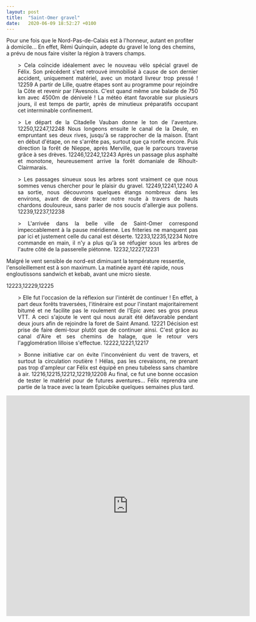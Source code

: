 ```yaml
---
layout: post
title:  "Saint-Omer gravel"
date:   2020-06-09 18:52:27 +0100
---
```

Pour une fois que le Nord-Pas-de-Calais est à l'honneur, autant en profiter à domicile...
En effet, Rémi Quinquin, adepte du gravel le long des chemins, a prévu de nous faire visiter la région à travers champs.
<p style="padding-left: 30px; text-align: justify;">> Cela coïncide idéalement avec le nouveau vélo spécial gravel de Félix.
Son précédent s'est retrouvé immobilisé à cause de son dernier accident, uniquement matériel, avec un motard livreur trop pressé !
12259
A partir de Lille, quatre étapes sont au programme pour rejoindre la Côte et revenir par l'Avesnois.
C'est quand même une balade de 750 km avec 4500m de dénivelé !
La météo étant favorable sur plusieurs jours, il est temps de partir, après de minutieux préparatifs occupant cet interminable confinement.
<p style="padding-left: 30px; text-align: justify;">> Le départ de la Citadelle Vauban donne le ton de l'aventure.
12250,12247,12248
Nous longeons ensuite le canal de la Deule, en empruntant ses deux rives, jusqu'à se rapprocher de la maison.
Etant en début d'étape, on ne s'arrête pas, surtout que ça ronfle encore.
Puis direction la forêt de Nieppe, après Merville, que le parcours traverse grâce à ses drèves.
12246,12242,12243
Après un passage plus asphalté et monotone, heureusement arrive la forêt domaniale de Rihoult-Clairmarais.
<p style="padding-left: 30px; text-align: justify;">> Les passages sinueux sous les arbres sont vraiment ce que nous sommes venus chercher pour le plaisir du gravel.
12249,12241,12240
A sa sortie, nous découvrons quelques étangs nombreux dans les environs, avant de devoir tracer notre route à travers de hauts chardons douloureux, sans parler de nos soucis d'allergie aux pollens.
12239,12237,12238
<p style="padding-left: 30px; text-align: justify;">> L'arrivée dans la belle ville de Saint-Omer correspond impeccablement à la pause méridienne.
Les friteries ne manquent pas par ici et justement celle du canal est déserte.
12233,12235,12234
Notre commande en main, il n'y a plus qu'à se réfugier sous les arbres de l'autre côté de la passerelle piétonne.
12232,12227,12231

Malgré le vent sensible de nord-est diminuant la température ressentie, l'ensoleillement est à son maximum.
La matinée ayant été rapide, nous engloutissons sandwich et kebab, avant une micro sieste.

12223,12229,12225
<p style="padding-left: 30px; text-align: justify;">> Elle fut l'occasion de la réflexion sur l'intérêt de continuer !
En effet, à part deux forêts traversées, l'itinéraire est pour l'instant majoritairement bitumé et ne facilite pas le roulement de l'Epic avec ses gros pneus VTT. A ceci s'ajoute le vent qui nous aurait été défavorable pendant deux jours afin de rejoindre la foret de Saint Amand.
12221
Décision est prise de faire demi-tour plutôt que de continuer ainsi.
C'est grâce au canal d'Aire et ses chemins de halage, que le retour vers l'agglomération lilloise s'effectue.
12222,12221,12217
<p style="padding-left: 30px; text-align: justify;">> Bonne initiative car on évite l'inconvénient du vent de travers, et surtout la circulation routière !
Hélas, pas les crevaisons, ne prenant pas trop d'ampleur car Félix est équipé en pneu tubeless sans chambre à air.
12216,12215,12212,12219,12208
Au final, ce fut une bonne occasion de tester le matériel pour de futures aventures... Félix reprendra une partie de la trace avec la team Epicubike quelques semaines plus tard.

<center><iframe src="https://www.komoot.fr/tour/192010364/embed?profile=1" width="640" height="580" frameborder="0" scrolling="no"></iframe></center>
